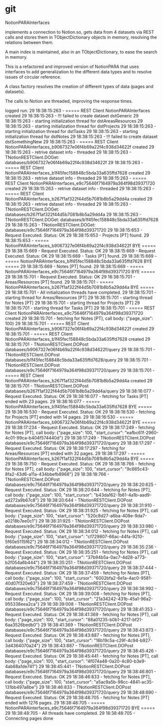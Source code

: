 # git


NotionPARAInterfaces

 implements a connection to Notion.so, gets data from 4 datasets
 via REST calls and stores them in TObjectDictionary objects in memory,
 resolving the relations between them.

 A main index is maintained, also in an TObjectDictionary, to ease the
 search in memory.

 This is a refactored and improved version of NotionPARA that uses interfaces
 to add generalization to the different data types and to resolve issues of
 circular reference.

 A class factory resolves the creation of different types of data (pages and
 datasets).

 The calls to Notion are threaded, improving the response times.


logged run:
29 18:38:15:263 - ===== REST Client NotionPARAInterfaces created
29 18:38:15:263 -  !!! failed to create dataset dstGeneric
29 18:38:15:263 - starting initialization thread for dstAreasResources
29 18:38:15:263 - starting initialization thread for dstProjects
29 18:38:15:263 - starting initialization thread for dstTasks
29 18:38:15:263 - starting initialization thread for dstNotes
29 18:38:15:263 -  !!! failed to create dataset dstSomethingNew
29 18:38:15:263 - ===== REST Client NotionPARAInterfaces_b9067327e06f4b69a22f4c938d34622f created
29 18:38:15:263 - retrive dataset info - threaded
29 18:38:15:263 - TNotionRESTClient.DOGet: databases/b9067327e06f4b69a22f4c938d34622f
29 18:38:15:263 - ===== REST Client NotionPARAInterfaces_b1f45fec158848c5bda33a635ffd7628 created
29 18:38:15:263 - retrive dataset info - threaded
29 18:38:15:263 - ===== REST Client NotionPARAInterfaces_e9c75646f7164979a364f98d39371720 created
29 18:38:15:263 - retrive dataset info - threaded
29 18:38:15:263 - ===== REST Client NotionPARAInterfaces_b267f1af322f44d5b7081b8b5a29dd4a created
29 18:38:15:263 - retrive dataset info - threaded
29 18:38:15:263 - TNotionRESTClient.DOGet: databases/b267f1af322f44d5b7081b8b5a29dd4a
29 18:38:15:263 - TNotionRESTClient.DOGet: databases/b1f45fec158848c5bda33a635ffd7628
29 18:38:15:263 - TNotionRESTClient.DOGet: databases/e9c75646f7164979a364f98d39371720
29 18:38:15:653 - Request Executed. Status: OK
29 18:38:15:653 - Projects [PT] found.
29 18:38:15:653 - ===== NotionPARAInterfaces_b9067327e06f4b69a22f4c938d34622f BYE =====
29 18:38:15:669 - Request Executed. Status: OK
29 18:38:15:669 - Request Executed. Status: OK
29 18:38:15:669 - Tasks [PT] found.
29 18:38:15:669 - ===== NotionPARAInterfaces_b1f45fec158848c5bda33a635ffd7628 BYE =====
29 18:38:15:669 - Notes [PT] found.
29 18:38:15:669 - ===== NotionPARAInterfaces_e9c75646f7164979a364f98d39371720 BYE =====
29 18:38:15:701 - Request Executed. Status: OK
29 18:38:15:701 - Areas/Resources [PT] found.
29 18:38:15:701 - ===== NotionPARAInterfaces_b267f1af322f44d5b7081b8b5a29dd4a BYE =====
29 18:38:15:701 - All initialization threads have completed.
29 18:38:15:701 - starting thread for Areas/Resources [PT]
29 18:38:15:701 - starting thread for Notes [PT]
29 18:38:15:701 - starting thread for Projects [PT]
29 18:38:15:701 - starting thread for Tasks [PT]
29 18:38:15:701 - ===== REST Client NotionPARAInterfaces_e9c75646f7164979a364f98d39371720 created
29 18:38:15:701 - fetching for Notes [PT], call body: {"page_size": 100}
29 18:38:15:701 - ===== REST Client NotionPARAInterfaces_b9067327e06f4b69a22f4c938d34622f created
29 18:38:15:701 - ===== REST Client NotionPARAInterfaces_b1f45fec158848c5bda33a635ffd7628 created
29 18:38:15:701 - TNotionRESTClient.DOPost databases/b9067327e06f4b69a22f4c938d34622f/query
29 18:38:15:701 - TNotionRESTClient.DOPost databases/b1f45fec158848c5bda33a635ffd7628/query
29 18:38:15:701 - TNotionRESTClient.DOPost databases/e9c75646f7164979a364f98d39371720/query
29 18:38:15:701 - ===== REST Client NotionPARAInterfaces_b267f1af322f44d5b7081b8b5a29dd4a created
29 18:38:15:701 - TNotionRESTClient.DOPost databases/b267f1af322f44d5b7081b8b5a29dd4a/query
29 18:38:16:077 - Request Executed. Status: OK
29 18:38:16:077 - fetching for Tasks [PT] ended with 23 pages.
29 18:38:16:077 - ===== NotionPARAInterfaces_b1f45fec158848c5bda33a635ffd7628 BYE =====
29 18:38:16:530 - Request Executed. Status: OK
29 18:38:16:530 - fetching for Projects [PT] ended with 14 pages.
29 18:38:16:530 - ===== NotionPARAInterfaces_b9067327e06f4b69a22f4c938d34622f BYE =====
29 18:38:17:234 - Request Executed. Status: OK
29 18:38:17:249 - fetching for Notes [PT], call body: {"page_size": 100, "start_cursor": "eafbc61f-2960-4c01-99ca-b404f574440d"}
29 18:38:17:249 - TNotionRESTClient.DOPost databases/e9c75646f7164979a364f98d39371720/query
29 18:38:17:297 - Request Executed. Status: OK
29 18:38:17:297 - fetching for Areas/Resources [PT] ended with 32 pages.
29 18:38:17:297 - ===== NotionPARAInterfaces_b267f1af322f44d5b7081b8b5a29dd4a BYE =====
29 18:38:18:750 - Request Executed. Status: OK
29 18:38:18:766 - fetching for Notes [PT], call body: {"page_size": 100, "start_cursor": "9c665c43-8fa2-43d6-a11a-434bbefb8968"}
29 18:38:18:766 - TNotionRESTClient.DOPost databases/e9c75646f7164979a364f98d39371720/query
29 18:38:20:625 - Request Executed. Status: OK
29 18:38:20:644 - fetching for Notes [PT], call body: {"page_size": 100, "start_cursor": "b43da162-1b61-4a1b-aad9-ad272a9b67c8"}
29 18:38:20:644 - TNotionRESTClient.DOPost databases/e9c75646f7164979a364f98d39371720/query
29 18:38:31:910 - Request Executed. Status: OK
29 18:38:31:925 - fetching for Notes [PT], call body: {"page_size": 100, "start_cursor": "520c8d27-a6ba-408e-9da7-a0218b7ee0c1"}
29 18:38:31:925 - TNotionRESTClient.DOPost databases/e9c75646f7164979a364f98d39371720/query
29 18:38:33:980 - Request Executed. Status: OK
29 18:38:34:012 - fetching for Notes [PT], call body: {"page_size": 100, "start_cursor": "cf729807-66ac-44fa-9210-5f60e5115f62"}
29 18:38:34:012 - TNotionRESTClient.DOPost databases/e9c75646f7164979a364f98d39371720/query
29 18:38:35:236 - Request Executed. Status: OK
29 18:38:35:251 - fetching for Notes [PT], call body: {"page_size": 100, "start_cursor": "37b94b5a-0ac7-4d28-a773-b2f054a6b444"}
29 18:38:35:251 - TNotionRESTClient.DOPost databases/e9c75646f7164979a364f98d39371720/query
29 18:38:37:444 - Request Executed. Status: OK
29 18:38:37:459 - fetching for Notes [PT], call body: {"page_size": 100, "start_cursor": "6002bfa2-6e1a-4ac0-9581-40d07f320e63"}
29 18:38:37:459 - TNotionRESTClient.DOPost databases/e9c75646f7164979a364f98d39371720/query
29 18:38:38:992 - Request Executed. Status: OK
29 18:38:39:008 - fetching for Notes [PT], call body: {"page_size": 100, "start_cursor": "21a34242-431b-45a1-96a2-955338eea2ca"}
29 18:38:39:008 - TNotionRESTClient.DOPost databases/e9c75646f7164979a364f98d39371720/query
29 18:38:41:353 - Request Executed. Status: OK
29 18:38:41:369 - fetching for Notes [PT], call body: {"page_size": 100, "start_cursor": "88a01235-b0b1-4217-bf21-6aa3526bedb0"}
29 18:38:41:369 - TNotionRESTClient.DOPost databases/e9c75646f7164979a364f98d39371720/query
29 18:38:43:873 - Request Executed. Status: OK
29 18:38:43:887 - fetching for Notes [PT], call body: {"page_size": 100, "start_cursor": "16b19c5a-c29f-4c94-b927-3d4364070a24"}
29 18:38:43:887 - TNotionRESTClient.DOPost databases/e9c75646f7164979a364f98d39371720/query
29 18:38:45:426 - Request Executed. Status: OK
29 18:38:45:441 - fetching for Notes [PT], call body: {"page_size": 100, "start_cursor": "4f074a48-0a20-4c80-b3e9-4ab68a1de741"}
29 18:38:45:441 - TNotionRESTClient.DOPost databases/e9c75646f7164979a364f98d39371720/query
29 18:38:46:801 - Request Executed. Status: OK
29 18:38:46:833 - fetching for Notes [PT], call body: {"page_size": 100, "start_cursor": "a5ac9a5b-98cc-4841-ac35-131bb497a8be"}
29 18:38:46:833 - TNotionRESTClient.DOPost databases/e9c75646f7164979a364f98d39371720/query
29 18:38:48:690 - Request Executed. Status: OK
29 18:38:48:705 - fetching for Notes [PT] ended with 1276 pages.
29 18:38:48:705 - ===== NotionPARAInterfaces_e9c75646f7164979a364f98d39371720 BYE =====
29 18:38:48:705 - All threads have completed.
29 18:38:48:705 - Connecting pages done